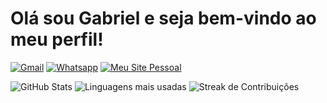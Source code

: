 # Olá sou Gabriel e seja bem-vindo ao meu perfil!
[![Gmail](https://img.shields.io/badge/Gmail-D14836?style=for-the-badge&logo=gmail&logoColor=white)](maito:gabrielmicaelhenrique@gmail.com)
[![Whatsapp](https://img.shields.io/badge/WhatsApp-25D366?style=for-the-badge&logo=whatsapp&logoColor=white)](https://wa.me/+5535997569858)
[![Meu Site Pessoal](https://img.shields.io/badge/website-000000?style=for-the-badge&logo=About.me&logoColor=white)](https://gabriel-micael.github.io)


<div class="stats">
        <img src="https://github-readme-stats.vercel.app/api?username=Gabriel-Micael&show_icons=true&theme=dark" alt="GitHub Stats">
        <img src="https://github-readme-stats.vercel.app/api/top-langs/?username=Gabriel-Micael&layout=compact&theme=dark" alt="Linguagens mais usadas">
         <img src="https://github-readme-streak-stats.herokuapp.com/?user=Gabriel-Micael&theme=dark" alt="Streak de Contribuições">
</div>
